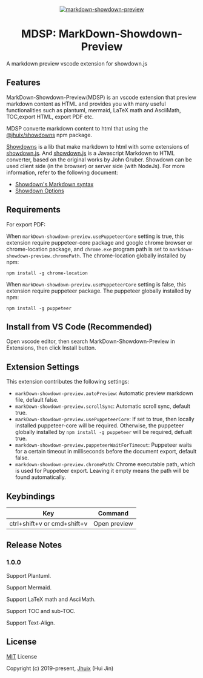 
<p align="center"><a href="https://jhuix.github.io/vscode-markdown-showdown-preview" target="_blank" rel="noopener noreferrer"><img src="https://jhuix.github.io/vscode-markdown-showdown-preview/screenshot/vscode-mdsp.png" alt="markdown-showdown-preview"></a></p>

<h1 align="center">MDSP: MarkDown-Showdown-Preview</h1>

A markdown preview vscode extension for showdown.js

## Features

MarkDown-Showdown-Preview(MDSP) is an vscode extension that preview markdown content as HTML and provides you with many useful functionalities such as plantuml, mermaid, LaTeX math and AsciiMath, TOC,export HTML, export PDF etc.

MDSP converte markdown content to html that using the [\@jhuix/showdowns](https://www.npmjs.com/package/@jhuix/showdowns) npm package.

[Showdowns](https://github.com/jhuix/showdowns) is a lib that make markdown to html with some extensions of [showdown.js](https://github.com/showdownjs/showdown). And [showdown.js](https://github.com/showdownjs/showdown) is a Javascript Markdown to HTML converter, based on the original works by John Gruber. Showdown can be used client side (in the browser) or server side (with NodeJs). For more information, refer to the following document:

- [Showdown's Markdown syntax](https://github.com/showdownjs/showdown/wiki/Showdown's-Markdown-syntax)
- [Showdown Options](https://github.com/showdownjs/showdown/wiki/Showdown-options)

## Requirements

For export PDF:

When `markDown-showdown-preview.usePuppeteerCore` setting is true, this extension require puppeteer-core package and google chrome browser or chrome-location package, and `chrome.exe` program path is set to `markdown-showdown-preview.chromePath`. The chrome-location globally installed by npm:

    npm install -g chrome-location

When `markDown-showdown-preview.usePuppeteerCore` setting is false, this extension require puppeteer package. The puppeteer globally installed by npm:

    npm install -g puppeteer


## Install from VS Code (Recommended)

Open vscode editor, then search MarkDown-Showdown-Preview in Extensions, then click Install button.

## Extension Settings

This extension contributes the following settings:

* `markDown-showdown-preview.autoPreview`: Automatic preview markdown file, default false.
* `markDown-showdown-preview.scrollSync`: Automatic scroll sync, default true.
* `markDown-showdown-preview.usePuppeteerCore`: If set to true, then locally installed puppeteer-core will be required. Otherwise, the puppeteer globally installed by `npm install -g puppeteer` will be required, defualt true.
* `markdown-showdown-preview.puppeteerWaitForTimeout`: Puppeteer waits for a certain timeout in milliseconds before the document export, default false.
* `markdown-showdown-preview.chromePath`: Chrome executable path, which is used for Puppeteer export. Leaving it empty means the path will be found automatically.

## Keybindings

|Key|Command|
|-----|---|
|ctrl+shift+v or cmd+shift+v | Open preview |

## Release Notes

### 1.0.0

Support Plantuml.

Support Mermaid.

Support LaTeX math and AsciiMath.

Support TOC and sub-TOC.

Support Text-Align.

## License

[MIT](https://github.com/jhuix/markdown-showdown-preview/blob/master/LICENSE) License

Copyright (c) 2019-present, [Jhuix](mailto:jhuix0117@gmail.com) (Hui Jin)
